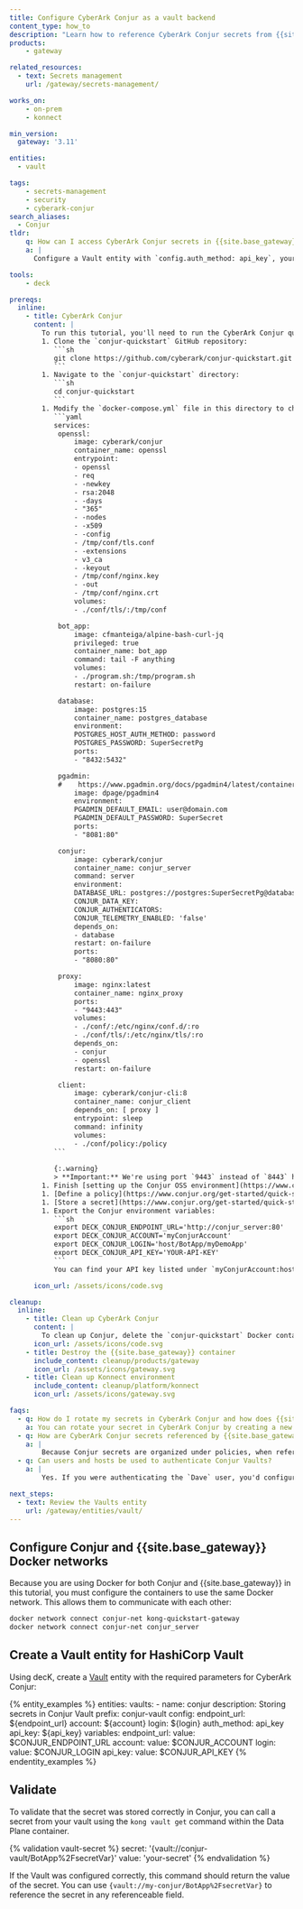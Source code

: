 ```yaml
---
title: Configure CyberArk Conjur as a vault backend
content_type: how_to
description: "Learn how to reference CyberArk Conjur secrets from {{site.base_gateway}}."
products:
    - gateway

related_resources:
  - text: Secrets management
    url: /gateway/secrets-management/

works_on:
    - on-prem
    - konnect

min_version:
  gateway: '3.11'

entities: 
  - vault

tags:
    - secrets-management
    - security
    - cyberark-conjur
search_aliases:
  - Conjur
tldr:
    q: How can I access CyberArk Conjur secrets in {{site.base_gateway}}? 
    a: |
      Configure a Vault entity with `config.auth_method: api_key`, your Conjur endpoint URL (`config.endpoint_url`), account name (`config.account`), login (`config.login`), and API key (`config.api_key`). Reference the secret like `{vault://conjur-vault/BotApp%2FsecretVar}`, assuming your Vault prefix is `conjur-vault` and your secret was stored as `BotApp/secretVar`.

tools:
    - deck

prereqs:
  inline: 
    - title: CyberArk Conjur
      content: |
        To run this tutorial, you'll need to run the CyberArk Conjur quickstart in Docker:
        1. Clone the `conjur-quickstart` GitHub repository:
           ```sh
           git clone https://github.com/cyberark/conjur-quickstart.git
           ```
        1. Navigate to the `conjur-quickstart` directory:
           ```sh
           cd conjur-quickstart
           ```
        1. Modify the `docker-compose.yml` file in this directory to change the proxy port from `8443` to `9443`:
           ```yaml
           services:
            openssl:
                image: cyberark/conjur
                container_name: openssl
                entrypoint:
                - openssl
                - req
                - -newkey
                - rsa:2048
                - -days
                - "365"
                - -nodes
                - -x509
                - -config
                - /tmp/conf/tls.conf
                - -extensions
                - v3_ca
                - -keyout
                - /tmp/conf/nginx.key
                - -out
                - /tmp/conf/nginx.crt
                volumes:
                - ./conf/tls/:/tmp/conf

            bot_app:
                image: cfmanteiga/alpine-bash-curl-jq
                privileged: true
                container_name: bot_app
                command: tail -F anything
                volumes:
                - ./program.sh:/tmp/program.sh
                restart: on-failure

            database:
                image: postgres:15
                container_name: postgres_database
                environment:
                POSTGRES_HOST_AUTH_METHOD: password
                POSTGRES_PASSWORD: SuperSecretPg
                ports:
                - "8432:5432"

            pgadmin:
            #    https://www.pgadmin.org/docs/pgadmin4/latest/container_deployment.html
                image: dpage/pgadmin4
                environment:
                PGADMIN_DEFAULT_EMAIL: user@domain.com
                PGADMIN_DEFAULT_PASSWORD: SuperSecret
                ports:
                - "8081:80"

            conjur:
                image: cyberark/conjur
                container_name: conjur_server
                command: server
                environment:
                DATABASE_URL: postgres://postgres:SuperSecretPg@database/postgres
                CONJUR_DATA_KEY:
                CONJUR_AUTHENTICATORS:
                CONJUR_TELEMETRY_ENABLED: 'false'
                depends_on:
                - database
                restart: on-failure
                ports:
                - "8080:80"

            proxy:
                image: nginx:latest
                container_name: nginx_proxy
                ports:
                - "9443:443"
                volumes:
                - ./conf/:/etc/nginx/conf.d/:ro
                - ./conf/tls/:/etc/nginx/tls/:ro
                depends_on:
                - conjur
                - openssl
                restart: on-failure

            client:
                image: cyberark/conjur-cli:8
                container_name: conjur_client
                depends_on: [ proxy ]
                entrypoint: sleep
                command: infinity
                volumes:
                - ./conf/policy:/policy
           ```
           
           {:.warning}
           > **Important:** We're using port `9443` instead of `8443` here because {{site.base_gateway}} also uses port `8443` and both will be running in Docker containers.
        1. Finish [setting up the Conjur OSS environment](https://www.conjur.org/get-started/quick-start/oss-environment/).
        1. [Define a policy](https://www.conjur.org/get-started/quick-start/define-policy/).
        1. [Store a secret](https://www.conjur.org/get-started/quick-start/store-secret/).
        1. Export the Conjur environment variables:
           ```sh
           export DECK_CONJUR_ENDPOINT_URL='http://conjur_server:80'
           export DECK_CONJUR_ACCOUNT='myConjurAccount'
           export DECK_CONJUR_LOGIN='host/BotApp/myDemoApp'
           export DECK_CONJUR_API_KEY='YOUR-API-KEY'
           ```
           You can find your API key listed under `myConjurAccount:host:BotApp/myDemoApp` in the `my_app_data` file.

      icon_url: /assets/icons/code.svg

cleanup:
  inline:
    - title: Clean up CyberArk Conjur
      content: |
        To clean up Conjur, delete the `conjur-quickstart` Docker container.
      icon_url: /assets/icons/code.svg
    - title: Destroy the {{site.base_gateway}} container
      include_content: cleanup/products/gateway
      icon_url: /assets/icons/gateway.svg
    - title: Clean up Konnect environment
      include_content: cleanup/platform/konnect
      icon_url: /assets/icons/gateway.svg

faqs:
  - q: How do I rotate my secrets in CyberArk Conjur and how does {{site.base_gateway}} pick up the new secret values?
    a: You can rotate your secret in CyberArk Conjur by creating a new secret version with the updated value. You'll also want to configure the `ttl` settings in your {{site.base_gateway}} Vault entity so that {{site.base_gateway}} pulls the rotated secret periodically.
  - q: How are CyberArk Conjur secrets referenced by {{site.base_gateway}}?
    a: |
        Because Conjur secrets are organized under policies, when referencing secrets defined in a non-root policy, you must encode the `/` in the secret reference. For example: `{vault://conjur-vault/BotApp%2FsecretVar}` is correct, `{vault://conjur-vault/BotApp/secretVar}` is incorrect.
  - q: Can users and hosts be used to authenticate Conjur Vaults?
    a: |
        Yes. If you were authenticating the `Dave` user, you'd configure `"login": "Dave@BotApp"` along with the API key for `Dave`. If you were authenticating the host, you'd use `"login": "host/BotApp/myDemoApp"` along with the `host` API key.

next_steps:
  - text: Review the Vaults entity
    url: /gateway/entities/vault/
---
```


## Configure Conjur and {{site.base_gateway}} Docker networks

Because you are using Docker for both Conjur and {{site.base_gateway}} in this tutorial, you must configure the containers to use the same Docker network. This allows them to communicate with each other:

```sh
docker network connect conjur-net kong-quickstart-gateway
docker network connect conjur-net conjur_server
```

## Create a Vault entity for HashiCorp Vault 

Using decK, create a [Vault](/gateway/entities/vault/) entity with the required parameters for CyberArk Conjur:

{% entity_examples %}
entities:
  vaults:
    - name: conjur
      description: Storing secrets in Conjur Vault
      prefix: conjur-vault
      config:
        endpoint_url: ${endpoint_url}
        account: ${account}
        login: ${login}
        auth_method: api_key
        api_key: ${api_key}
variables:
  endpoint_url:
    value: $CONJUR_ENDPOINT_URL
  account:
    value: $CONJUR_ACCOUNT
  login:
    value: $CONJUR_LOGIN
  api_key:
    value: $CONJUR_API_KEY
{% endentity_examples %}

## Validate

To validate that the secret was stored correctly in Conjur, you can call a secret from your vault using the `kong vault get` command within the Data Plane container. 

{% validation vault-secret %}
secret: '{vault://conjur-vault/BotApp%2FsecretVar}'
value: 'your-secret'
{% endvalidation %}

If the Vault was configured correctly, this command should return the value of the secret. You can use `{vault://my-conjur/BotApp%2FsecretVar}` to reference the secret in any referenceable field.